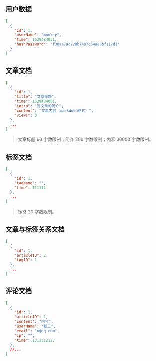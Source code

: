 ## 用户数据

```json
[
  {
    "id": 1,
    "userName": "monkey",
    "time": 1539484051,
    "hashPassword": "f30aa7ac728b7407c54ae6bf117d1"
  }
]
```

## 文章文档

```json
[
  {
    "id": 1,
    "title": "文章标题",
    "time": 1539484051,
    "intro": "对文章的简介",
    "content": "文章内容（markdown格式）",
    "views": 0
  },
  ...
]
```

> 文章标题 60 字数限制；简介 200 字数限制；内容 30000 字数限制。

## 标签文档

```json
[
  {
    "id": 1,
    "tagName": "",
    "time": 111111
  },
  ...
]
```

> 标签 20 字数限制。

## 文章与标签关系文档

```json
[
  {
    "id": 1,
    "articleID": 2,
    "tagID": 1
  },
  ...
]
```

## 评论文档

```json
[
  {
    "id": 1,
    "articleID": 1,
    "content": "内容",
    "userName": "张三",
    "email": "x@qq.com",
    "ip": "",
    "time": 1312312123
  },
  //...
]
```

